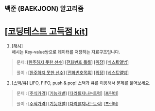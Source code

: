 ## 백준 (BAEKJOON) 알고리즘
# [[코딩테스트 고득점 kit]](https://programmers.co.kr/learn/challenges?tab=algorithm_practice_kit)

1. [[해시]](https://programmers.co.kr/learn/courses/30/parts/12077)   
해시는 Key-value쌍으로 데이터를 저장하는 자료구조입니다.
   
> 문제: [[완주하지 못한 선수]](https://programmers.co.kr/learn/courses/30/lessons/42576) 
[[전화번호 목록]](https://programmers.co.kr/learn/courses/30/lessons/42577) 
[[위장]](https://programmers.co.kr/learn/courses/30/lessons/42578) 
[[베스트앨범]](https://programmers.co.kr/learn/courses/30/lessons/42579) 
>   
> 풀이 : [[완주하지 못한 선수]](./python/코딩테스트_고득점_kit/해시/완주하지못한선수.py) 
[[전화번호목록]](./python/코딩테스트_고득점_kit/해시/전화번호목록.py) 
[[위장]](./python/코딩테스트_고득점_kit/해시/위장.py) 
[[베스트앨범]](./python/코딩테스트_고득점_kit/해시/베스트앨범.py) 

2. [[스택/큐]](https://programmers.co.kr/learn/courses/30/parts/12081) 
LIFO, FIFO, push & pop! 스택과 큐를 이용해서 문제를 풀어보세요.  
      
> 문제 : [[주식가격]](https://programmers.co.kr/learn/courses/30/lessons/42584) 
[[기능개발]](https://programmers.co.kr/learn/courses/30/lessons/42586) 
[[다리를지나는트럭]](https://programmers.co.kr/learn/courses/30/lessons/42583) 
[[프린터]](https://programmers.co.kr/learn/courses/30/lessons/42587)
>   
> 풀이 : [[주식가격]](.python/코딩테스트_고득점_kit/스택_큐/주식가격.py)
[[기능개발]](.python/코딩테스트_고득점_kit/스택_큐/기능개발.py)
[[다리를지나는트럭]](.python/코딩테스트_고득점_kit/스택_큐/다리를지나는트럭.py)
[[프린터]](.python/코딩테스트_고득점_kit/스택_큐/프린터.py)